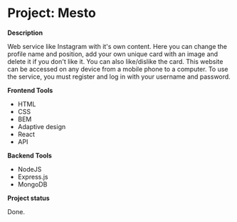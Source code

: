 # Project: Mesto

**Description**

Web service like Instagram with it's own content. Here you can change the profile name and position, add your own unique card with an image and delete it if you don't like it. You can also like/dislike the card. This website can be accessed on any device from a mobile phone to a computer. To use the service, you must register and log in with your username and password.

**Frontend Tools**

* HTML
* CSS
* BEM
* Adaptive design
* React
* API

**Backend Tools**

* NodeJS
* Express.js
* MongoDB

**Project status**

Done.
